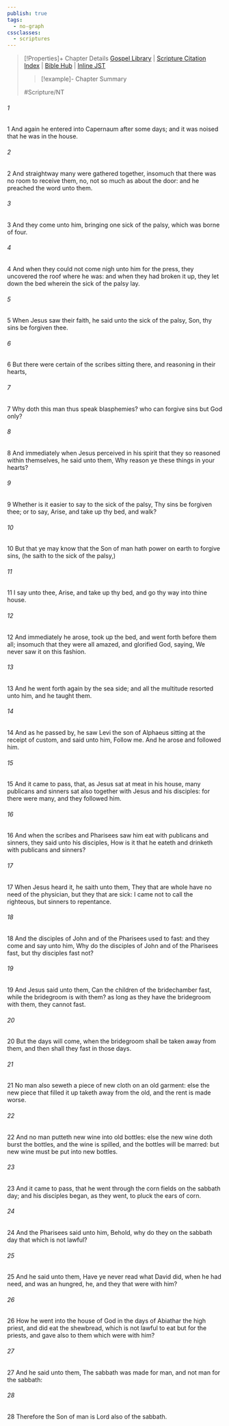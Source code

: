 ```yaml
---
publish: true
tags:
  - no-graph
cssclasses:
  - scriptures
---
```

>[!Properties]+ Chapter Details
>[Gospel Library](https://churchofjesuschrist.org/study/scriptures/nt/mark/2?lang=eng)    |    [Scripture Citation Index](https://scriptures.byu.edu/#08d02::c08d02)    |    [Bible Hub](https://biblehub.com/mark/2.htm)    |    [Inline JST](https://scripturetoolbox.com/html/ic/Mark/2.html)
>>[!example]- Chapter Summary
>> 
> 
>
>#Scripture/NT
###### 1
1 And again he entered into Capernaum after some days; and it was noised that he was in the house.
###### 2
2 And straightway many were gathered together, insomuch that there was no room to receive them, no, not so much as about the door: and he preached the word unto them.
###### 3
3 And they come unto him, bringing one sick of the palsy, which was borne of four.
###### 4
4 And when they could not come nigh unto him for the press, they uncovered the roof where he was: and when they had broken it up, they let down the bed wherein the sick of the palsy lay.
###### 5
5 When Jesus saw their faith, he said unto the sick of the palsy, Son, thy sins be forgiven thee.
###### 6
6 But there were certain of the scribes sitting there, and reasoning in their hearts,
###### 7
7 Why doth this man thus speak blasphemies? who can forgive sins but God only?
###### 8
8 And immediately when Jesus perceived in his spirit that they so reasoned within themselves, he said unto them, Why reason ye these things in your hearts?
###### 9
9 Whether is it easier to say to the sick of the palsy, Thy sins be forgiven thee; or to say, Arise, and take up thy bed, and walk?
###### 10
10 But that ye may know that the Son of man hath power on earth to forgive sins, (he saith to the sick of the palsy,)
###### 11
11 I say unto thee, Arise, and take up thy bed, and go thy way into thine house.
###### 12
12 And immediately he arose, took up the bed, and went forth before them all; insomuch that they were all amazed, and glorified God, saying, We never saw it on this fashion.
###### 13
13 And he went forth again by the sea side; and all the multitude resorted unto him, and he taught them.
###### 14
14 And as he passed by, he saw Levi the son of Alphaeus sitting at the receipt of custom, and said unto him, Follow me. And he arose and followed him.
###### 15
15 And it came to pass, that, as Jesus sat at meat in his house, many publicans and sinners sat also together with Jesus and his disciples: for there were many, and they followed him.
###### 16
16 And when the scribes and Pharisees saw him eat with publicans and sinners, they said unto his disciples, How is it that he eateth and drinketh with publicans and sinners?
###### 17
17 When Jesus heard it, he saith unto them, They that are whole have no need of the physician, but they that are sick: I came not to call the righteous, but sinners to repentance.
###### 18
18 And the disciples of John and of the Pharisees used to fast: and they come and say unto him, Why do the disciples of John and of the Pharisees fast, but thy disciples fast not?
###### 19
19 And Jesus said unto them, Can the children of the bridechamber fast, while the bridegroom is with them? as long as they have the bridegroom with them, they cannot fast.
###### 20
20 But the days will come, when the bridegroom shall be taken away from them, and then shall they fast in those days.
###### 21
21 No man also seweth a piece of new cloth on an old garment: else the new piece that filled it up taketh away from the old, and the rent is made worse.
###### 22
22 And no man putteth new wine into old bottles: else the new wine doth burst the bottles, and the wine is spilled, and the bottles will be marred: but new wine must be put into new bottles.
###### 23
23 And it came to pass, that he went through the corn fields on the sabbath day; and his disciples began, as they went, to pluck the ears of corn.
###### 24
24 And the Pharisees said unto him, Behold, why do they on the sabbath day that which is not lawful?
###### 25
25 And he said unto them, Have ye never read what David did, when he had need, and was an hungred, he, and they that were with him?
###### 26
26 How he went into the house of God in the days of Abiathar the high priest, and did eat the shewbread, which is not lawful to eat but for the priests, and gave also to them which were with him?
###### 27
27 And he said unto them, The sabbath was made for man, and not man for the sabbath:
###### 28
28 Therefore the Son of man is Lord also of the sabbath.
